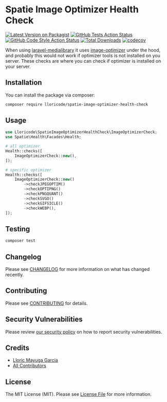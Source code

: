 # Spatie Image Optimizer Health Check

[![Latest Version on Packagist](https://img.shields.io/packagist/v/lloricode/spatie-image-optimizer-health-check.svg?style=flat-square)](https://packagist.org/packages/lloricode/spatie-image-optimizer-health-check)
[![GitHub Tests Action Status](https://img.shields.io/github/actions/workflow/status/lloricode/spatie-image-optimizer-health-check/run-tests.yml?branch=main&label=tests&style=flat-square)](https://github.com/lloricode/spatie-image-optimizer-health-check/actions?query=workflow%3Arun-tests+branch%3Amain)
[![GitHub Code Style Action Status](https://img.shields.io/github/actions/workflow/status/lloricode/spatie-image-optimizer-health-check/fix-php-code-style-issues.yml?branch=main&label=code%20style&style=flat-square)](https://github.com/lloricode/spatie-image-optimizer-health-check/actions?query=workflow%3A"Fix+PHP+code+style+issues"+branch%3Amain)
[![Total Downloads](https://img.shields.io/packagist/dt/lloricode/spatie-image-optimizer-health-check.svg?style=flat-square)](https://packagist.org/packages/lloricode/spatie-image-optimizer-health-check)
[![codecov](https://codecov.io/gh/lloricode/spatie-image-optimizer-health-check/graph/badge.svg?token=JGTEWCVFKR)](https://codecov.io/gh/lloricode/spatie-image-optimizer-health-check)

When using [laravel-medialibrary](https://github.com/spatie/laravel-medialibrary) it uses [image-optimizer](https://github.com/spatie/image-optimizer) under the hood, and probably this would not work if optimizer tools is not installed on you server.
These checks are where you can check if optimizer is installed on your server.

## Installation

You can install the package via composer:

```bash
composer require lloricode/spatie-image-optimizer-health-check
```

## Usage

```php
use Lloricode\SpatieImageOptimizerHealthCheck\ImageOptimizerCheck;
use Spatie\Health\Facades\Health;

# all optimizer
Health::checks([
    ImageOptimizerCheck::new(),
]);

# specific optimizer
Health::checks([
    ImageOptimizerCheck::new()
        ->checkJPEGOPTIM()
        ->checkOPTIPNG()
        ->checkPNGQUANT()
        ->checkSVGO()
        ->checkGIFSICLE()
        ->checkWEBP(),
]);
```

## Testing

```bash
composer test
```

## Changelog

Please see [CHANGELOG](CHANGELOG.md) for more information on what has changed recently.

## Contributing

Please see [CONTRIBUTING](CONTRIBUTING.md) for details.

## Security Vulnerabilities

Please review [our security policy](../../security/policy) on how to report security vulnerabilities.

## Credits

- [Lloric Mayuga Garcia](https://github.com/lloricode)
- [All Contributors](../../contributors)

## License

The MIT License (MIT). Please see [License File](LICENSE.md) for more information.
